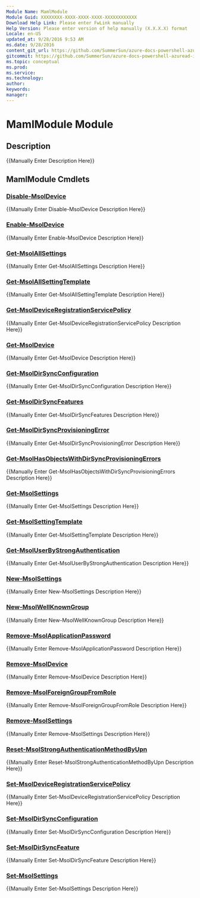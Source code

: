```yaml
---
Module Name: MamlModule
Module Guid: XXXXXXXX-XXXX-XXXX-XXXX-XXXXXXXXXXXX
Download Help Link: Please enter FwLink manually
Help Version: Please enter version of help manually (X.X.X.X) format
Locale: en-US
updated_at: 9/28/2016 9:53 AM
ms.date: 9/28/2016
content_git_url: https://github.com/SummerSun/azure-docs-powershell-azuread-int/blob/master/Azure%20AD%20Cmdlets/AzureAD/v1.0/MamlModule.md
gitcommit: https://github.com/SummerSun/azure-docs-powershell-azuread-int/blob/aa68880375be962d5646d6d763347021b391b5c6/Azure%20AD%20Cmdlets/AzureAD/v1.0/MamlModule.md
ms.topic: conceptual
ms.prod: 
ms.service: 
ms.technology: 
author: 
keywords: 
manager: 
---
```


# MamlModule Module
## Description
{{Manually Enter Description Here}}

## MamlModule Cmdlets
### [Disable-MsolDevice](Disable-MsolDevice.md)
{{Manually Enter Disable-MsolDevice Description Here}}

### [Enable-MsolDevice](Enable-MsolDevice.md)
{{Manually Enter Enable-MsolDevice Description Here}}

### [Get-MsolAllSettings](Get-MsolAllSettings.md)
{{Manually Enter Get-MsolAllSettings Description Here}}

### [Get-MsolAllSettingTemplate](Get-MsolAllSettingTemplate.md)
{{Manually Enter Get-MsolAllSettingTemplate Description Here}}

### [Get-MsolDeviceRegistrationServicePolicy](Get-MsolDeviceRegistrationServicePolicy.md)
{{Manually Enter Get-MsolDeviceRegistrationServicePolicy Description Here}}

### [Get-MsolDevice](Get-MsolDevice.md)
{{Manually Enter Get-MsolDevice Description Here}}

### [Get-MsolDirSyncConfiguration](Get-MsolDirSyncConfiguration.md)
{{Manually Enter Get-MsolDirSyncConfiguration Description Here}}

### [Get-MsolDirSyncFeatures](Get-MsolDirSyncFeatures.md)
{{Manually Enter Get-MsolDirSyncFeatures Description Here}}

### [Get-MsolDirSyncProvisioningError](Get-MsolDirSyncProvisioningError.md)
{{Manually Enter Get-MsolDirSyncProvisioningError Description Here}}

### [Get-MsolHasObjectsWithDirSyncProvisioningErrors](Get-MsolHasObjectsWithDirSyncProvisioningErrors.md)
{{Manually Enter Get-MsolHasObjectsWithDirSyncProvisioningErrors Description Here}}

### [Get-MsolSettings](Get-MsolSettings.md)
{{Manually Enter Get-MsolSettings Description Here}}

### [Get-MsolSettingTemplate](Get-MsolSettingTemplate.md)
{{Manually Enter Get-MsolSettingTemplate Description Here}}

### [Get-MsolUserByStrongAuthentication](Get-MsolUserByStrongAuthentication.md)
{{Manually Enter Get-MsolUserByStrongAuthentication Description Here}}

### [New-MsolSettings](New-MsolSettings.md)
{{Manually Enter New-MsolSettings Description Here}}

### [New-MsolWellKnownGroup](New-MsolWellKnownGroup.md)
{{Manually Enter New-MsolWellKnownGroup Description Here}}

### [Remove-MsolApplicationPassword](Remove-MsolApplicationPassword.md)
{{Manually Enter Remove-MsolApplicationPassword Description Here}}

### [Remove-MsolDevice](Remove-MsolDevice.md)
{{Manually Enter Remove-MsolDevice Description Here}}

### [Remove-MsolForeignGroupFromRole](Remove-MsolForeignGroupFromRole.md)
{{Manually Enter Remove-MsolForeignGroupFromRole Description Here}}

### [Remove-MsolSettings](Remove-MsolSettings.md)
{{Manually Enter Remove-MsolSettings Description Here}}

### [Reset-MsolStrongAuthenticationMethodByUpn](Reset-MsolStrongAuthenticationMethodByUpn.md)
{{Manually Enter Reset-MsolStrongAuthenticationMethodByUpn Description Here}}

### [Set-MsolDeviceRegistrationServicePolicy](Set-MsolDeviceRegistrationServicePolicy.md)
{{Manually Enter Set-MsolDeviceRegistrationServicePolicy Description Here}}

### [Set-MsolDirSyncConfiguration](Set-MsolDirSyncConfiguration.md)
{{Manually Enter Set-MsolDirSyncConfiguration Description Here}}

### [Set-MsolDirSyncFeature](Set-MsolDirSyncFeature.md)
{{Manually Enter Set-MsolDirSyncFeature Description Here}}

### [Set-MsolSettings](Set-MsolSettings.md)
{{Manually Enter Set-MsolSettings Description Here}}


